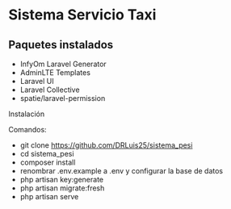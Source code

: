 # Sistema Servicio Taxi

## Paquetes instalados

- InfyOm Laravel Generator
- AdminLTE Templates
- Laravel UI
- Laravel Collective
- spatie/laravel-permission

Instalación

Comandos:

- git clone https://github.com/DRLuis25/sistema_pesi
- cd sistema_pesi
- composer install
- renombrar .env.example a .env y configurar la base de datos
- php artisan key:generate
- php artisan migrate:fresh
- php artisan serve
